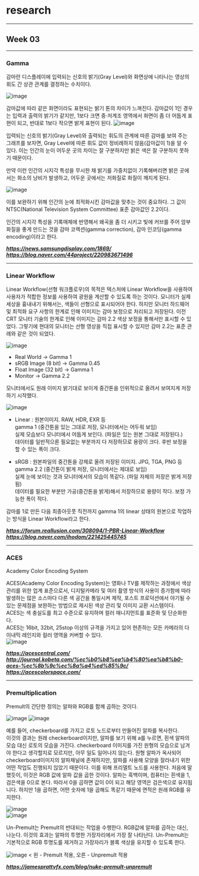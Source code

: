 # research
***
## Week 03
***
### Gamma
감마란 디스플레이에 입력되는 신호의 밝기(Gray Level)와 화면상에 나타나는 영상의 휘도 간 상관 관계를 결정하는 수치이다.

![image](https://user-images.githubusercontent.com/90237478/136163783-4fc016b0-1622-4d25-adae-f111fc8a0df9.png)

감마값에 따라 같은 화면이라도 표현되는 밝기 톤의 차이가 느껴진다. 감마값이 1인 경우는 입력과 출력의 밝기가 같지만, 1보다 크면 중·저계조 영역에서 화면이 좀 더 어둡게 표현이 되고, 반대로 1보다 작으면 밝게 표현이 된다.
![image](https://user-images.githubusercontent.com/90237478/136164649-ff425d45-40b9-46dc-ac21-d64b38ea8160.png)

입력되는 신호의 밝기(Gray Level)와 출력되는 휘도의 관계에 따른 감마를 보여 주는 그래프를 보자면, Gray Level에 따른 휘도 값이 정비례하지 않음(감마값이 1)을 알 수 있다. 이는 인간의 눈이 어두운 곳의 차이는 잘 구분하지만 밝은 색은 잘 구분하지 못하기 때문이다.

만약 이런 인간의 시지각 특성을 무시한 채 밝기를 가중치없이 기록해버리면 밝은 곳에서는 화소의 낭비가 발생하고, 어두운 곳에서는 저화질로 화질이 깨지게 된다.

![image](https://user-images.githubusercontent.com/90237478/136169368-95563266-58ab-429a-917d-8c19e846e4df.png)

이를 보완하기 위해 인간의 눈에 최적화시킨 감마값을 맞추는 것이 중요하다. 그 값이 NTSC(National Television System Committee) 표준 감마값인 2.2이다.

인간의 시지각 특성을 기록매체에 반영해서 왜곡을 좀 더 시키고 빛에 커브를 주어 암부화질을 좋게 만드는 것을 감마 코렉션(gamma correction), 감마 인코딩(gamma encoding)이라고 한다.

**_https://news.samsungdisplay.com/1869/_**
**_https://blog.naver.com/44project/220983671496_**
***
### Linear Workflow
Linear Workflow(선형 워크플로우)의 목적은 텍스처에 Linear Workflow을 사용하여 사용자가 적합한 정보를 사용하여 광원을 계산할 수 있도록 하는 것이다.
모니터가 실제 세상을 흉내내기 위해서는, 색들이 선형으로 표시되어야 한다. 하지만 모니터 하드웨어 및 최적화 요구 사항의 한계로 인해 이미지는 감마 보정으로 처리되고 저장된다.
이전 CRT 모니터 기술의 한계로 인해 이미지는 감마 2.2 색상 보정을 통해서만 표시할 수 있었다. 그렇기에 현대의 모니터는 선형 영상을 직접 표시할 수 있지만 감마 2.2는 표준 관례와 같은 것이 되었다.

![image](https://user-images.githubusercontent.com/90237478/136242579-070ef04d-4ca5-490a-b99f-116763c6ac74.png)

* Real World → Gamma 1
* sRGB Image (8 bit) → Gamma 0.45
* Float Image (32 bit) → Gamma 1
* Monitor → Gamma 2.2

모니터에서도 원래 이미지 밝기대로 보이게 중간톤을 인위적으로 올려서 보여지게 저장하기 시작했다.

![image](https://user-images.githubusercontent.com/90237478/136245071-107dfc22-cc29-498b-baae-7443724684a0.png)

* Linear : 원본이미지. RAW, HDR, EXR 등 <br>
gamma 1 (중간톤을 있는 그대로 저장, 모니터에서는 어두워 보임) <br>
실제 모습보다 모니터에서 어둡게 보인다. (파일은 있는 원본 그대로 저장된다.) <br>
데이터를 일반적으론 필요없는 부분까지 다 저장하므로 용량이 크다. 후반 보정을 할 수 있는 폭이 크다.

* sRGB : 원본파일의 중간톤을 강제로 올려 저장된 이미지. JPG, TGA, PNG 등 <br>
gamma 2.2 (중간톤이 밝게 저장, 모니터에서는 제대로 보임) <br>
실제 눈에 보이는 것과 모니터에서의 모습이 똑같다. (파일 자체의 저장은 밝게 저장됨) <br>
데이터를 필요한 부분만 가공(중간톤을 밝게)해서 저장하므로 용량이 작다. 보정 가능한 폭이 적다.

감마를 1로 만든 다음 최종아웃풋 직전까지 gamma 1의 linear 상태의 원본으로 작업하는 방식을 Linear Workflow라고 한다.

**_https://forum.reallusion.com/308094/1-PBR-Linear-Workflow_** <br>
**_https://blog.naver.com/ihodom/221425445745_**
***
### ACES
Academy Color Encoding System

ACES(Academy Color Encoding System)는 영화나 TV를 제작하는 과정에서 색상 관리를 위한 업계 표준으로서, 디지털카메라 및 여러 촬영 방식의 사용이 증가함에 따라 발생하는 많은 소스마다 다른 색 공간을 통일시켜 제작, 포스트 프로덕션에서 야기될 수 있는 문제점을 보완하는 방법으로 제시된 색상 관리 및 이미지 교환 시스템이다. <br>
ACES는 색 충실도를 최고 수준으로 유지하며 컬러 매니지먼트를 표준화 및 단순화한다. <br>
ACES는 16bit, 32bit, 25stop 이상의 규격을 가지고 있어 현존하는 모든 카메라의 다이내믹 레인지와 컬러 영역을 커버할 수 있다. <br>
![image](https://user-images.githubusercontent.com/90237478/136251577-70c539ea-6469-41f3-88fc-7a3d85df1f03.png)


**_https://acescentral.com/_** <br>
**_http://journal.kobeta.com/%ec%b0%b8%ea%b4%80%ea%b8%b0-aces-%ec%8b%9c%ec%8a%a4%ed%85%9c/_** <br>
**_https://acescolorspace.com/_**
***
### Premultiplication

Premult의 간단한 정의는 알파와 RGB를 함께 곱하는 것이다.

![image](https://user-images.githubusercontent.com/90237478/136256070-b78ae948-a4c7-4188-bcdd-3f9f28962e2b.png)
![image](https://user-images.githubusercontent.com/90237478/136256135-2d3cddea-56b6-46c5-8b37-a02dd6c863cd.png)

예를 들어, checkerboard를 가지고 로토 노드로부터 만들어진 알파를 복사한다. <br>
이것의 결과는 원래 checkerboard이지만, 알파를 보기 위해 a를 누르면, 흰색 알파의 모습 대신 로토의 모습을 가진다.
checkerboard 이미지를 가진 원형의 모습으로 남겨야 한다고 생각할지로 모르지만, 아무 일도 일어나지 않는다.
원형 알파가 옥사되어 checkerboard이미지의 알파채널에 존재하지만, 알파를 사용해 모양을 잘라내기 위한 어떤 작업도 진행되지 읺았기 때문이다.
이를 위해 프리멀트 노드를 사용한다.
처음에 말했듯이, 이것은 RGB 값에 알파 값을 곱한 것이다. 알파는 흑백이며, 컴퓨터는 흰색을 1, 검은색을 0으로 본다. 따라서 0을 곱하면 값이 0이 되고 해당 영역은 검은색으로 유지됩니다. 하지만 1을 곱하면, 어떤 숫자에 1을 곱해도 똑같기 때문에 면적은 원래 RGB를 유지한다.

![image](https://user-images.githubusercontent.com/90237478/136257258-3930be4b-333a-4307-8132-6b3cceff45c5.png) <br>
![image](https://user-images.githubusercontent.com/90237478/136257366-ffe7e0d2-ef82-4cad-ab28-d2c3c0249bc4.png)

Un-Premult는 Premult의 반대되는 작업을 수행한다. RGB값에 알파를 곱하는 대신, 나눈다.
이것의 효과는 알파의 투명한 가장자리에서 가장 잘 나타난다.
Un-Premult는 기본적으로 RGB 투명도를 제거하고 가장자리가 블록 색상을 유지할 수 있도록 한다.

![image](https://user-images.githubusercontent.com/90237478/136257921-bada919d-6c7d-46f9-9a47-d646113dc27f.png) <
왼 - Premult 적용, 오른 - Unpremult 적용

**_https://jamesprattvfx.com/blog/nuke-premult-unpremult_**
